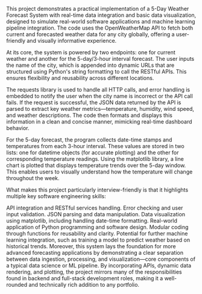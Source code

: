 This project demonstrates a practical implementation of a 5-Day Weather Forecast System with real-time data integration and basic data visualization, designed to simulate real-world software applications and machine learning pipeline integration. The code uses the OpenWeatherMap API to fetch both current and forecasted weather data for any city globally, offering a user-friendly and visually informative experience.

At its core, the system is powered by two endpoints: one for current weather and another for the 5-day/3-hour interval forecast. The user inputs the name of the city, which is appended into dynamic URLs that are structured using Python's string formatting to call the RESTful APIs. This ensures flexibility and reusability across different locations.

The requests library is used to handle all HTTP calls, and error handling is embedded to notify the user when the city name is incorrect or the API call fails. If the request is successful, the JSON data returned by the API is parsed to extract key weather metrics—temperature, humidity, wind speed, and weather descriptions. The code then formats and displays this information in a clean and concise manner, mimicking real-time dashboard behavior.

For the 5-day forecast, the program collects date-time stamps and temperatures from each 3-hour interval. These values are stored in two lists: one for datetime objects (for accurate plotting) and the other for corresponding temperature readings. Using the matplotlib library, a line chart is plotted that displays temperature trends over the 5-day window. This enables users to visually understand how the temperature will change throughout the week.

What makes this project particularly interview-friendly is that it highlights multiple key software engineering skills:

API integration and RESTful services handling.
Error checking and user input validation.
JSON parsing and data manipulation.
Data visualization using matplotlib, including handling date-time formatting.
Real-world application of Python programming and software design.
Modular coding through functions for reusability and clarity.
Potential for further machine learning integration, such as training a model to predict weather based on historical trends.
Moreover, this system lays the foundation for more advanced forecasting applications by demonstrating a clear separation between data ingestion, processing, and visualization—core components of a typical data science or ML pipeline. By incorporating APIs, dynamic data rendering, and plotting, the project mirrors many of the responsibilities found in backend and full-stack development roles, making it a well-rounded and technically rich addition to any portfolio.

